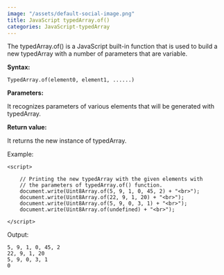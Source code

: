 ```yaml
---
image: "/assets/default-social-image.png"
title: JavaScript typedArray.of()
categories: JavaScript-typedArray
---
```


The typedArray.of() is a JavaScript built-in function that is used to build a new typedArray with a number of parameters that are variable.

**Syntax:**

`TypedArray.of(element0, element1, ......)`

**Parameters:**

It recognizes parameters of various elements that will be generated with typedArray.

**Return value:**

It returns the new instance of typedArray.

Example:

```
<script> 
  
    // Printing the new typedArray with the given elements with 
    // the parameters of typedArray.of() function. 
    document.write(Uint8Array.of(5, 9, 1, 0, 45, 2) + "<br>"); 
    document.write(Uint8Array.of(22, 9, 1, 20) + "<br>"); 
    document.write(Uint8Array.of(5, 9, 0, 3, 1) + "<br>"); 
    document.write(Uint8Array.of(undefined) + "<br>"); 
  
</script> 
```

Output:

```
5, 9, 1, 0, 45, 2
22, 9, 1, 20
5, 9, 0, 3, 1
0
```